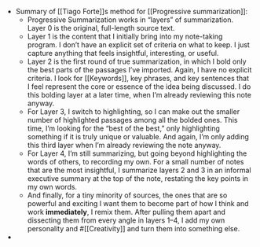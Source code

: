 - Summary of [[Tiago Forte]]s method for [[Progressive summarization]]:
    - Progressive Summarization works in “layers” of summarization. Layer 0 is the original, full-length source text.
    - Layer 1 is the content that I initially bring into my note-taking program. I don’t have an explicit set of criteria on what to keep. I just capture anything that feels insightful, interesting, or useful.
    - Layer 2 is the first round of true summarization, in which I bold only the best parts of the passages I’ve imported. Again, I have no explicit criteria. I look for [[Keywords]], key phrases, and key sentences that I feel represent the core or essence of the idea being discussed. I do this bolding layer at a later time, when I’m already reviewing this note anyway.
    - For Layer 3, I switch to highlighting, so I can make out the smaller number of highlighted passages among all the bolded ones. This time, I’m looking for the “best of the best,” only highlighting something if it is truly unique or valuable. And again, I’m only adding this third layer when I’m already reviewing the note anyway.
    - For Layer 4, I’m still summarizing, but going beyond highlighting the words of others, to recording my own. For a small number of notes that are the most insightful, I summarize layers 2 and 3 in an informal executive summary at the top of the note, restating the key points in my own words.
    - And finally, for a tiny minority of sources, the ones that are so powerful and exciting I want them to become part of how I think and work __immediately__, I remix them. After pulling them apart and dissecting them from every angle in layers 1–4, I add my own personality and #[[Creativity]] and turn them into something else.
- 
